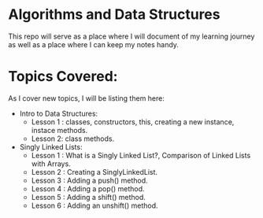 # Algorithms and Data Structures
This repo will serve as a place where I will document of my learning journey as well as a place where I can keep my notes handy.


# Topics Covered:

<p> As I cover new topics, I will be listing them here: </p>

- Intro to Data Structures:
    - Lesson 1 : classes, constructors, this, creating a new instance, instace methods.  
    - Lesson 2: class methods.
- Singly Linked Lists: 
    - Lesson 1 : What is a Singly Linked List?, Comparison of Linked Lists with Arrays.
    - Lesson 2 : Creating a SinglyLinkedList.
    - Lesson 3 : Adding a push() method.
    - Lesson 4 : Adding a pop() method.
    - Lesson 5 : Adding a shift() method.
    - Lesson 6 : Adding an unshift() method.
